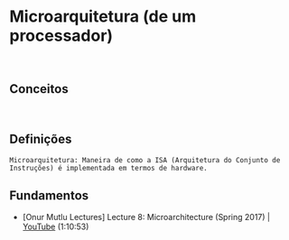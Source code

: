 # Microarquitetura (de um processador)

<br>

## Conceitos

<br>

## Definições

    Microarquitetura: Maneira de como a ISA (Arquitetura do Conjunto de Instruções) é implementada em termos de hardware.

## Fundamentos

* [Onur Mutlu Lectures] Lecture 8: Microarchitecture (Spring 2017) | [YouTube](https://youtu.be/6giEeHR-EJU) (1:10:53)
